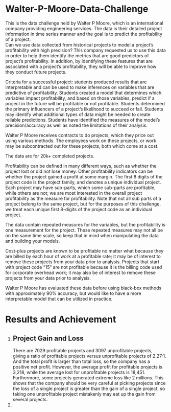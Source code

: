 # Walter-P-Moore-Data-Challenge
This is the data challenge held by Walter P Moore, which is an international company providing engineering services.  The data is their detailed project information in time series manner and the goal is to predict the profitability of a project.<br>
Can we use data collected from historical projects to model a project’s profitability with high precision?  This company requested us to use this data in order to help them identify the metrics that are good predictors of project’s profitability. In addition, by identifying these features that are associated with a project’s profitability, they will be able to improve how they conduct future projects.  

Criteria for a successful project: students produced results that are interpretable and can be used to make inferences on variables that are predictive of profitability.  Students created a model that determines which variables impact profitability, and based on those variables, predict if a project in the future will be profitable or not profitable. Students determined the primary influencers of a project’s likelihood to succeed or fail.  Students may identify what additional types of data might be needed to create reliable predictions. Students have identified the measures of the model’s precision/accuracy as well as noted the limitations of their analysis. 

Walter P Moore receives contracts to do projects, which they price out using various methods. The employees work on these projects, or work may be subcontracted out for these projects, both which come at a cost. 

The data are for 20k+ completed projects.

Profitability can be defined in many different ways, such as whether the project lost or did not lose money.  Other profitability indicators can be whether the project gained a profit at some margin.  The first 8 digits of the project code is the project family, and denotes a unique individual project. Each project may have sub-parts, which some sub-parts are profitable, while others are not; we are most interested in the overall project profitability as the measure for profitability. Note that not all sub parts of a project belong to the same project, but for the purposes of this challenge, we treat each unique first 8-digits of the project code as an individual project.

The data contain repeated measures for the variables, but the profitability is one measurement for the project.  These repeated measures may not all be on the same time scale, so keep that in mind when manipulating the data and building your models.  

Cost-plus projects are known to be profitable no matter what because they are billed by each hour of work at a profitable rate; it may be of interest to remove these projects from your data prior to analysis.  Projects that start with project code “15” are not profitable because it is the billing code used for corporate overhead work; it may also be of interest to remove these projects from your data prior to analysis.

Walter P Moore has evaluated these data before using black-box methods with approximately 90% accuracy, but would like to have a more interpretable model that can be utilized in practice.

# Results and Achievement
<ol type="1">
  <li><h2>Project Gain and Loss</h2>
  There are 7029 profitable projects and 3097 unprofitable projects, giving a ratio of profitable projects versus unprofitable projects of 2.27:1. And the total profit is larger than total loss, so the company has a positive net profit. However, the average profit for profitable projects is 3,218, while the average lost for unprofitable projects is 18,451. Furthermore, some projects generated extreme loss like 2 millions. This shows that the company should be very careful at picking projects since the loss of a single project is greater than the gain of a single project, so taking one unprofitable project mistakenly may eat up the gain from several projects.</li>
  <li></li>
<ol>
